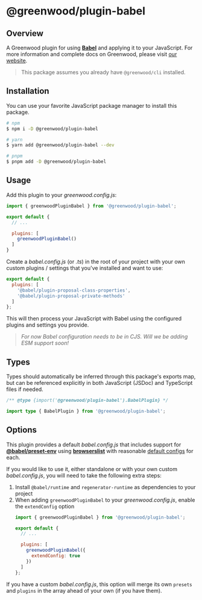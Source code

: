 # @greenwood/plugin-babel

## Overview

A Greenwood plugin for using [**Babel**](https://babeljs.io/) and applying it to your JavaScript. For more information and complete docs on Greenwood, please visit [our website](https://www.greenwoodjs.dev).

> This package assumes you already have `@greenwood/cli` installed.

## Installation

You can use your favorite JavaScript package manager to install this package.

```bash
# npm
$ npm i -D @greenwood/plugin-babel

# yarn
$ yarn add @greenwood/plugin-babel --dev

# pnpm
$ pnpm add -D @greenwood/plugin-babel
```

## Usage

Add this plugin to your _greenwood.config.js_:

```javascript
import { greenwoodPluginBabel } from '@greenwood/plugin-babel';

export default {
  // ...

  plugins: [
    greenwoodPluginBabel()
  ]
}
```

Create a _babel.config.js_ (or _.ts_) in the root of your project with your own custom plugins / settings that you've installed and want to use:

```javascript
export default {
  plugins: [
    '@babel/plugin-proposal-class-properties',
    '@babel/plugin-proposal-private-methods'
  ]
};
```

This will then process your JavaScript with Babel using the configured plugins and settings you provide.

> _For now Babel configuration needs to be in CJS.  Will we be adding ESM support soon!_

## Types

Types should automatically be inferred through this package's exports map, but can be referenced explicitly in both JavaScript (JSDoc) and TypeScript files if needed.

```js
/** @type {import('@greenwood/plugin-babel').BabelPlugin} */
```

```ts
import type { BabelPlugin } from '@greenwood/plugin-babel';
```

## Options

This plugin provides a default _babel.config.js_ that includes support for [**@babel/preset-env**](https://babeljs.io/docs/en/babel-preset-env) using [**browserslist**](https://github.com/browserslist/browserslist) with reasonable [default configs](https://github.com/ProjectEvergreen/greenwood/tree/master/packages/plugin-babel/src/) for each.

If you would like to use it, either standalone or with your own custom _babel.config.js_, you will need to take the following extra steps:

1. Install `@babel/runtime` and `regenerator-runtime` as dependencies to your project
1. When adding `greenwoodPluginBabel` to your _greenwood.config.js_, enable the `extendConfig` option
    ```js
    import { greenwoodPluginBabel } from '@greenwood/plugin-babel';

    export default {
      // ...

      plugins: [
        greenwoodPluginBabel({
          extendConfig: true
        })
      ]
    };
    ```

If you have a custom _babel.config.js_, this option will merge its own `presets` and `plugins` in the array ahead of your own (if you have them).